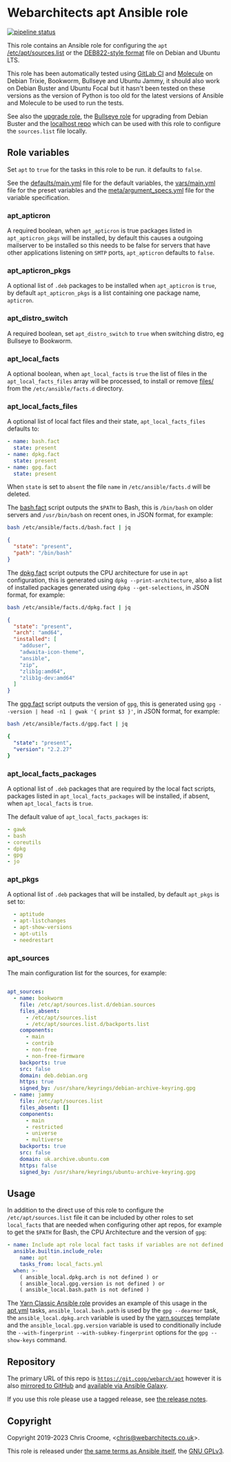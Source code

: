 # Webarchitects apt Ansible role

[![pipeline status](https://git.coop/webarch/apt/badges/master/pipeline.svg)](https://git.coop/webarch/apt/-/commits/master)

This role contains an Ansible role for configuring the `apt` [/etc/apt/sources.list](https://wiki.debian.org/SourcesList) or the [DEB822-style format](https://manpages.debian.org/bookworm/apt/sources.list.5.en.html#DEB822-STYLE_FORMAT) file on Debian and Ubuntu LTS.

This role has been automatically tested using [GitLab CI](.gitlab-ci.yml) and [Molecule](molecule/default/molecule.yml) on Debian Trixie, Bookworm, Bullseye and Ubuntu Jammy, it should also work on Debian Buster and Ubuntu Focal but it hasn't been tested on these versions as the version of Python is too old for the latest versions of Ansible and Molecule to be used to run the tests.

See also the [upgrade role](https://git.coop/webarch/upgrade), the [Bullseye role](https://git.coop/webarch/bullseye) for upgrading from Debian Buster and the [localhost repo](https://git.coop/webarch/localhost) which can be used with this role to configure the `sources.list` file locally.

## Role variables

Set `apt` to `true` for the tasks in this role to be run. it defaults to `false`.

See the [defaults/main.yml](defaults/main.yml) file for the default variables, the [vars/main.yml](vars/main.yml) file for the preset variables and the [meta/argument_specs.yml](meta/argument_specs.yml) file for the variable specification.

### apt_apticron

A required boolean, when `apt_apticron` is true packages listed in `apt_apticron_pkgs` will be installed, by default this causes a outgoing mailserver to be installed so this needs to be false for servers that have other applications listening on `SMTP` ports, `apt_apticron` defaults to `false`.

### apt_apticron_pkgs

A optional list of `.deb` packages to be installed when `apt_apticron` is `true`, by default `apt_apticron_pkgs` is a list containing one package name, `apticron`.

### apt_distro_switch

A required boolean, set `apt_distro_switch` to `true` when switching distro, eg Bullseye to Bookworm.

### apt_local_facts

A optional boolean, when `apt_local_facts` is `true` the list of files in the `apt_local_facts_files` array will be processed, to install or remove [files/](files/) from the `/etc/ansible/facts.d` directory.

### apt_local_facts_files

A optional list of local fact files and their state, `apt_local_facts_files` defaults to:

```yaml
- name: bash.fact
  state: present
- name: dpkg.fact
  state: present
- name: gpg.fact
  state: present
```

When `state` is set to `absent` the file `name` in `/etc/ansible/facts.d` will be deleted.

The [bash.fact](files/bash.fact) script outputs the `$PATH` to Bash, this is `/bin/bash` on older servers and `/usr/bin/bash` on recent ones, in JSON format, for example:

```bash
bash /etc/ansible/facts.d/bash.fact | jq
```

```json
{
  "state": "present",
  "path": "/bin/bash"
}
```

The [dpkg.fact](files/dpkg.fact) script outputs the CPU architecture for use in `apt` configuration, this is generated using `dpkg --print-architecture`, also a list of installed packages generated using `dpkg --get-selections`, in JSON format, for example:

```bash
bash /etc/ansible/facts.d/dpkg.fact | jq
```

```json
{
  "state": "present",
  "arch": "amd64",
  "installed": [
    "adduser",
    "adwaita-icon-theme",
    "ansible",
    "zip",
    "zlib1g:amd64",
    "zlib1g-dev:amd64"
  ]
}
```

The [gpg.fact](files/gpg.fact) script outputs the version of `gpg`, this is generated using `gpg --version | head -n1 | gwak '{ print $3 }'`, in JSON format, for example:

```bash
bash /etc/ansible/facts.d/gpg.fact | jq
```

```yaml
{
  "state": "present",
  "version": "2.2.27"
}
```

### apt_local_facts_packages

A optional list of `.deb` packages that are required by the local fact scripts, packages listed in `apt_local_facts_packages` will be installed, if absent, when `apt_local_facts` is `true`.

The default value of `apt_local_facts_packages` is:

```yaml
- gawk
- bash
- coreutils
- dpkg
- gpg
- jo
```

### apt_pkgs

A optional list of `.deb` packages that will be installed, by default `apt_pkgs` is set to:

```yaml
  - aptitude
  - apt-listchanges
  - apt-show-versions
  - apt-utils
  - needrestart
```

### apt_sources

The main configuration list for the sources, for example:

```yaml

apt_sources:
  - name: bookworm
    file: /etc/apt/sources.list.d/debian.sources
    files_absent:
      - /etc/apt/sources.list
      - /etc/apt/sources.list.d/backports.list
    components:
      - main
      - contrib
      - non-free
      - non-free-firmware
    backports: true
    src: false
    domain: deb.debian.org
    https: true
    signed_by: /usr/share/keyrings/debian-archive-keyring.gpg
  - name: jammy
    file: /etc/apt/sources.list
    files_absent: []
    components:
      - main
      - restricted
      - universe
      - multiverse
    backports: true
    src: false
    domain: uk.archive.ubuntu.com
    https: false
    signed_by: /usr/share/keyrings/ubuntu-archive-keyring.gpg
```

## Usage

In addition to the direct use of this role to configure the `/etc/apt/sources.list` file it can be included by other roles to set `local_facts` that are needed when configuring other apt repos, for example to get the `$PATH` for Bash, the CPU Architecture and the version of `gpg`:

```yaml
- name: Include apt role local fact tasks if variables are not defined
  ansible.builtin.include_role:
    name: apt
    tasks_from: local_facts.yml
  when: >-
    ( ansible_local.dpkg.arch is not defined ) or
    ( ansible_local.gpg.version is not defined ) or
    ( ansible_local.bash.path is not defined )
```

The [Yarn Classic Ansible role](https://git.coop/webarch/yarn) provides an example of this usage in the [apt.yml](https://git.coop/webarch/yarn/-/blob/master/tasks/apt.yml) tasks, `ansible_local.bash.path` is used by the `gpg --dearmor` task, the `ansible_local.dpkg.arch` variable is used by the [yarn.sources](https://git.coop/webarch/yarn/-/blob/master/templates/yarn.sources.j2) template and the `ansible_local.gpg.version` variable is used to conditionally include the `--with-fingerprint --with-subkey-fingerprint` options for the `gpg --show-keys` command.

## Repository

The primary URL of this repo is [`https://git.coop/webarch/apt`](https://git.coop/webarch/apt) however it is also [mirrored to GitHub](https://github.com/webarch-coop/ansible-role-apt) and [available via Ansible Galaxy](https://galaxy.ansible.com/chriscroome/apt).

If you use this role please use a tagged release, see [the release notes](https://git.coop/webarch/apt/-/releases).

## Copyright

Copyright 2019-2023 Chris Croome, &lt;[chris@webarchitects.co.uk](mailto:chris@webarchitects.co.uk)&gt;.

This role is released under [the same terms as Ansible itself](https://github.com/ansible/ansible/blob/devel/COPYING), the [GNU GPLv3](LICENSE).
